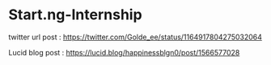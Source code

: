 # Start.ng-Internship

twitter url post : https://twitter.com/Golde_ee/status/1164917804275032064

Lucid blog post : https://lucid.blog/happinessblgn0/post/1566577028

